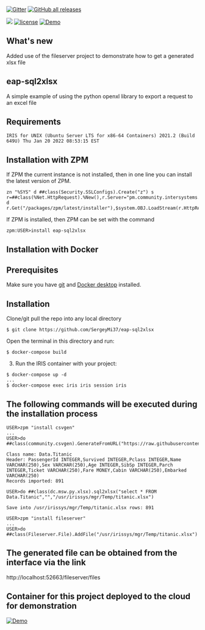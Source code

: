 [![Gitter](https://img.shields.io/badge/Available%20on-Intersystems%20Open%20Exchange-00b2a9.svg)](https://openexchange.intersystems.com/package/eap-sql2xlsx)
[![GitHub all releases](https://img.shields.io/badge/Available%20on-GitHub-black)](https://github.com/SergeyMi37/eap-sql2xlsx)

[![](https://img.shields.io/badge/InterSystems-IRIS-blue.svg)](https://www.intersystems.com/products/intersystems-iris/)
[![license](https://img.shields.io/badge/License-MIT-yellow.svg)](https://opensource.org/licenses/MIT)
[![Demo](https://img.shields.io/badge/Demo%20on-GCR-black)](https://sql2xlsx.demo.community.intersystems.com/fileserver/files)

## What's new

Added use of the fileserver project to demonstrate how to get a generated xlsx file

## eap-sql2xlsx

A simple example of using the python openxl library to export a request to an excel file

## Requirements
`IRIS for UNIX (Ubuntu Server LTS for x86-64 Containers) 2021.2 (Build 649U) Thu Jan 20 2022 08:53:15 EST`

## Installation with ZPM

If ZPM the current instance is not installed, then in one line you can install the latest version of ZPM.
```
zn "%SYS" d ##class(Security.SSLConfigs).Create("z") s r=##class(%Net.HttpRequest).%New(),r.Server="pm.community.intersystems.com",r.SSLConfiguration="z" d r.Get("/packages/zpm/latest/installer"),$system.OBJ.LoadStream(r.HttpResponse.Data,"c")
```
If ZPM is installed, then ZPM can be set with the command
```
zpm:USER>install eap-sql2xlsx
```
## Installation with Docker

## Prerequisites
Make sure you have [git](https://git-scm.com/book/en/v2/Getting-Started-Installing-Git) and [Docker desktop](https://www.docker.com/products/docker-desktop) installed.

## Installation 
Clone/git pull the repo into any local directory

```
$ git clone https://github.com/SergeyMi37/eap-sql2xlsx
```

Open the terminal in this directory and run:

```
$ docker-compose build
```

3. Run the IRIS container with your project:

```
$ docker-compose up -d
...
$ docker-compose exec iris iris session iris
```


## The following commands will be executed during the installation process

```
USER>zpm "install csvgen"
...
USER>do ##class(community.csvgen).GenerateFromURL("https://raw.githubusercontent.com/datasciencedojo/datasets/master/titanic.csv",",","Data.Titanic")

Class name: Data.Titanic
Header: PassengerId INTEGER,Survived INTEGER,Pclass INTEGER,Name VARCHAR(250),Sex VARCHAR(250),Age INTEGER,SibSp INTEGER,Parch INTEGER,Ticket VARCHAR(250),Fare MONEY,Cabin VARCHAR(250),Embarked VARCHAR(250)
Records imported: 891

USER>do ##class(dc.msw.py.xlsx).sql2xlsx("select * FROM Data.Titanic","","/usr/irissys/mgr/Temp/titanic.xlsx")

Save into /usr/irissys/mgr/Temp/titanic.xlsx rows: 891

USER>zpm "install fileserver"
...
USER>do ##class(Fileserver.File).AddFile("/usr/irissys/mgr/Temp/titanic.xlsx")

```

## The generated file can be obtained from the interface via the link

http://localhost:52663/fileserver/files

## Container for this project deployed to the cloud for demonstration

[![Demo](https://img.shields.io/badge/Demo%20on-GCR-black)](https://sql2xlsx.demo.community.intersystems.com/fileserver/files)